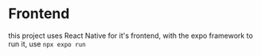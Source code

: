 # Frontend

this project uses React Native for it's frontend, with the expo framework
to run it, use `npx expo run`
